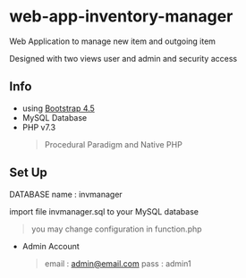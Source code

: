 # web-app-inventory-manager
Web Application to manage new item and outgoing item 

Designed with two views user and admin and security access

## Info
- using [Bootstrap 4.5](https://getbootstrap.com/)
- MySQL Database
- PHP v7.3
  > Procedural Paradigm and Native PHP

## Set Up
DATABASE name : invmanager

import file invmanager.sql to your MySQL database 

> you may change configuration in function.php

- Admin Account

  > email : admin@email.com
  > pass : admin1
